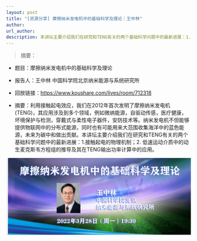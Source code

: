 ```yaml
---
layout: post
title: "[资源分享] 摩擦纳米发电机中的基础科学及理论｜王中林"
author: 
url_author: 
description: 本讲坛主要介绍我们在研究和TENG有关的两个基础科学问题中的最新进展：1.接触起电的物理机制；2. 低速运动介质中的动生麦克斯韦方程组的推导及其在TENG输出功率计算中的应用。
---
```


> 摘要：

- 题目：摩擦纳米发电机中的基础科学及理论

- 报告人：王中林 中国科学院北京纳米能源与系统研究所

- 回放链接：https://www.koushare.com/lives/room/712318

- 摘要：利用接触起电效应，我们在2012年首次发明了摩擦纳米发电机(TENG)，其应用涉及到多个领域，例如微纳能源，自驱动传感，医疗健康，坏境保护与检测，穿戴式与柔性电子器件，安防技术等。纳米发电机不但能够提供物联网中的分布式能源，同时也有可能用来大范围收集海洋中的蓝色能源，未来为碳中和做出贡献。本讲坛主要介绍我们在研究和TENG有关的两个基础科学问题中的最新进展：1.接触起电的物理机制；2. 低速运动介质中的动生麦克斯韦方程组的推导及其在TENG输出功率计算中的应用。

<p style="text-align:center;" >
<img src="/lab_images/blogs/teng.png" style=" width:600px;"><b></b>
</p>
